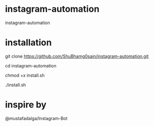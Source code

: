 # instagram-automation
instagram-automation  
# installation
git clone https://github.com/ShuBhamg0sain/instagram-automation.git

cd instagram-automation

chmod +x install.sh

./install.sh
# inspire by
@mustafadalga/Instagram-Bot

